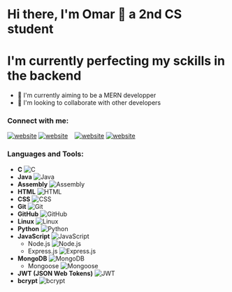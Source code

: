 # Hi there, I'm Omar 👋 a 2nd CS student

# I'm currently perfecting my sckills in the backend
- 🔭 I'm currently aiming to be a MERN developper
- 👯 I'm looking to collaborate with other developers

### Connect with me:

[![website](./img/linkedin-light.svg)](https://www.linkedin.com/in/omar-heriche-4836a4263/#gh-light-mode-only)
[![website](./img/linkedin-dark.svg)](https://www.linkedin.com/in/omar-heriche-4836a4263/#gh-dark-mode-only)
&nbsp;&nbsp;
[![website](./img/instagram-light.svg)](https://www.instagram.com/hericheomar/#gh-light-mode-only)
[![website](./img/instagram-dark.svg)](https://www.instagram.com/hericheomar/#gh-dark-mode-only)

### Languages and Tools:

- **C** ![C](https://img.shields.io/badge/-C-00599C?style=flat-square&logo=c&logoColor=white)
- **Java** ![Java](https://img.shields.io/badge/-Java-007396?style=flat-square&logo=java&logoColor=white)
- **Assembly** ![Assembly](https://img.shields.io/badge/-Assembly-007ACC?style=flat-square&logo=assembly&logoColor=white)
- **HTML** ![HTML](https://img.shields.io/badge/-HTML-E34F26?style=flat-square&logo=html5&logoColor=white)
- **CSS** ![CSS](https://img.shields.io/badge/-CSS-1572B6?style=flat-square&logo=css3&logoColor=white)
- **Git** ![Git](https://img.shields.io/badge/-Git-F05032?style=flat-square&logo=git&logoColor=white)
- **GitHub** ![GitHub](https://img.shields.io/badge/-GitHub-181717?style=flat-square&logo=github&logoColor=white)
- **Linux** ![Linux](https://img.shields.io/badge/-Linux-FCC624?style=flat-square&logo=linux&logoColor=black)
- **Python** ![Python](https://img.shields.io/badge/-Python-3776AB?style=flat-square&logo=python&logoColor=white)
- **JavaScript** ![JavaScript](https://img.shields.io/badge/-JavaScript-F7DF1E?style=flat-square&logo=javascript&logoColor=black)
  - Node.js ![Node.js](https://img.shields.io/badge/-Node.js-339933?style=flat-square&logo=node.js&logoColor=white)
  - Express.js ![Express.js](https://img.shields.io/badge/-Express.js-000000?style=flat-square&logo=express&logoColor=white)
- **MongoDB** ![MongoDB](https://img.shields.io/badge/-MongoDB-47A248?style=flat-square&logo=mongodb&logoColor=white)
  - Mongoose ![Mongoose](https://img.shields.io/badge/-Mongoose-880000?style=flat-square&logo=mongoose&logoColor=white)
- **JWT (JSON Web Tokens)** ![JWT](https://img.shields.io/badge/-JWT-000000?style=flat-square)
- **bcrypt** ![bcrypt](https://img.shields.io/badge/-bcrypt-430089?style=flat-square)
